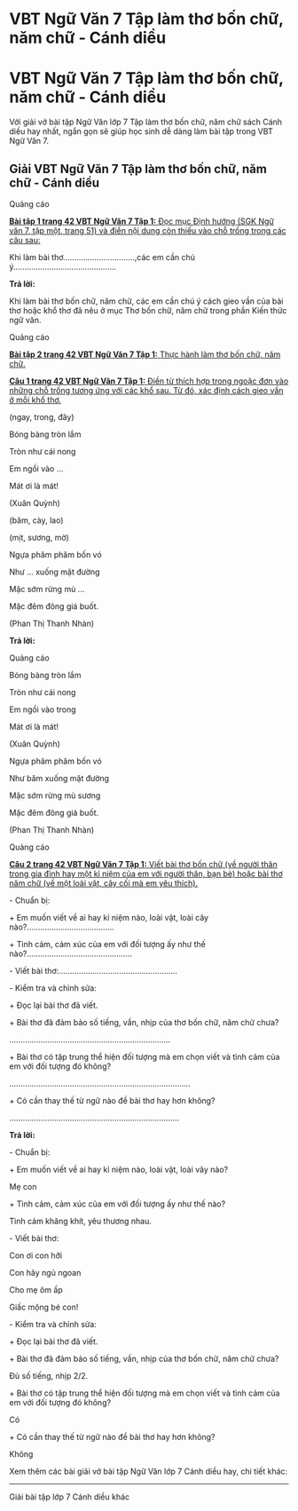# VBT Ngữ Văn 7 Tập làm thơ bốn chữ, năm chữ - Cánh diều

# VBT Ngữ Văn 7 Tập làm thơ bốn chữ, năm chữ - Cánh diều

Với giải vở bài tập Ngữ Văn lớp 7 Tập làm thơ bốn chữ, năm chữ sách Cánh diều hay nhất, ngắn gọn sẽ giúp học sinh dễ dàng làm bài tập trong VBT Ngữ Văn 7.

## Giải VBT Ngữ Văn 7 Tập làm thơ bốn chữ, năm chữ - Cánh diều

Quảng cáo

[**Bài tập 1 trang 42 VBT Ngữ Văn 7 Tập 1:** Đọc mục Định hướng (SGK Ngữ văn 7, tập một, trang 51) và điền nội dung còn thiếu vào chỗ trống trong các câu sau:](https://vietjack.com/vbt-ngu-van-7-cd/bai-tap-1-trang-42-vbt-ngu-van-lop-7-tap-1.jsp)

Khi làm bài thơ................................,các em cần chú ý.............................................. 

**Trả lời:**

Khi làm bài thơ bốn chữ, năm chữ, các em cần chú ý cách gieo vần của bài thơ hoặc khổ thơ đã nêu ở mục Thơ bốn chữ, năm chữ trong phần Kiến thức ngữ văn.

Quảng cáo

[**Bài tập 2 trang 42 VBT Ngữ Văn 7 Tập 1:** Thực hành làm thơ bốn chữ, năm chữ.](https://vietjack.com/vbt-ngu-van-7-cd/bai-tap-2-trang-42-vbt-ngu-van-lop-7-tap-1.jsp)

[**Câu 1 trang 42 VBT Ngữ Văn 7 Tập 1:** Điền từ thích hợp trong ngoặc đơn vào những chỗ trống tương ứng với các khổ sau. Từ đó, xác định cách gieo vần ở mỗi khổ thơ.](https://vietjack.com/vbt-ngu-van-7-cd/cau-1-trang-42-vth-ngu-van-lop-7-tap-1.jsp)

(ngay, trong, đây)

Bóng bàng tròn lắm

Tròn như cái nong

Em ngồi vào ...

Mát ơi là mát!

(Xuân Quỳnh)

(băm, cày, lao)

(mịt, sương, mờ)

Ngựa phăm phăm bốn vó

Như ... xuống mặt đường

Mặc sớm rừng mù ...

Mặc đêm đông giá buốt.

(Phan Thị Thanh Nhàn)

**Trả lời:**

Quảng cáo

Bóng bàng tròn lắm

Tròn như cái nong

Em ngồi vào trong

Mát ơi là mát!

(Xuân Quỳnh)

Ngựa phăm phăm bốn vó

Như băm xuống mặt đường

Mặc sớm rừng mù sương

Mặc đêm đông giá buốt.

(Phan Thị Thanh Nhàn)

Quảng cáo

[**Câu 2 trang 42 VBT Ngữ Văn 7 Tập 1:** Viết bài thơ bốn chữ (về người thân trong gia đình hay một kỉ niệm của em với người thân, bạn bè) hoặc bài thơ năm chữ (về một loài vật, cây cối mà em yêu thích).](https://vietjack.com/vbt-ngu-van-7-cd/cau-2-trang-42-vth-ngu-van-lop-7-tap-1.jsp)

\- Chuẩn bị:

\+ Em muốn viết về ai hay kỉ niệm nào, loài vật, loài cây nào?....................................... 

\+ Tình cảm, cảm xúc của em với đối tượng ấy như thế nào?............................................... 

\- Viết bài thơ:..................................................... 

\- Kiểm tra và chỉnh sửa:

\+ Đọc lại bài thơ đã viết.

\+ Bài thơ đã đảm bảo số tiếng, vần, nhịp của thơ bốn chữ, năm chữ chưa?

........................................................................ 

\+ Bài thơ có tập trung thể hiện đối tượng mà em chọn viết và tình cảm của em với đối tượng đó không?

................................................................................. 

\+ Có cần thay thế từ ngữ nào đề bài thơ hay hơn không?

............................................................................ 

**Trả lời:**

\- Chuẩn bị:

\+ Em muốn viết về ai hay kỉ niệm nào, loài vật, loài vây nào?

Mẹ con

\+ Tình cảm, cảm xúc của em với đối tượng ấy như thế nào?

Tình cảm khăng khít, yêu thương nhau.

\- Viết bài thơ:

Con ơi con hỡi

Con hãy ngủ ngoan

Cho mẹ ôm ấp

Giấc mộng bé con!

\- Kiểm tra và chỉnh sửa:

\+ Đọc lại bài thơ đã viết.

\+ Bài thơ đã đảm bảo số tiếng, vần, nhịp của thơ bốn chữ, năm chữ chưa?

Đủ số tiếng, nhịp 2/2.

\+ Bài thơ có tập trung thể hiện đối tượng mà em chọn viết và tình cảm của em với đối tượng đó không?

Có

\+ Có cần thay thế từ ngữ nào đề bài thơ hay hơn không?

Không

Xem thêm các bài giải vở bài tập Ngữ Văn lớp 7 Cánh diều hay, chi tiết khác:

* * *

Giải bài tập lớp 7 Cánh diều khác
